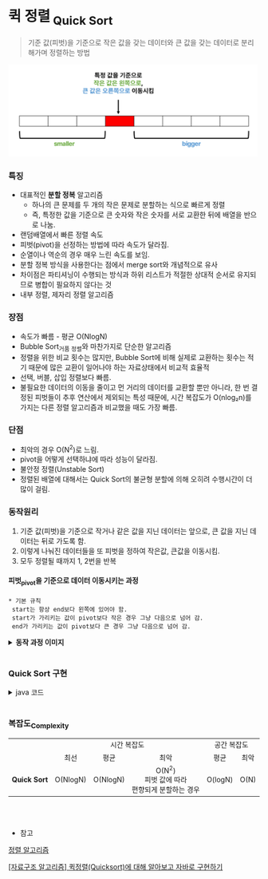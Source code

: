 # 퀵 정렬<sub> Quick Sort</sub>

> 기준 값(피벗)을 기준으로 작은 값을 갖는 데이터와 큰 값을 갖는 데이터로 분리해가며 정렬하는 방법

<img src="./img/QuickSortBasic.png" width="500">

### 특징
- 대표적인 **분할 정복** 알고리즘
    - 하나의 큰 문제를 두 개의 작은 문제로 분할하는 식으로 빠르게 정렬
    - 즉, 특정한 값을 기준으로 큰 숫자와 작은 숫자를 서로 교환한 뒤에 배열을 반으로 나눔.
- 랜덤배열에서 빠른 정렬 속도
- 피벗(pivot)을 선정하는 방법에 따라 속도가 달라짐.
- 순열이나 역순의 경우 매우 느린 속도를 보임.
- 분할 정복 방식을 사용한다는 점에서 merge sort와 개념적으로 유사
- 차이점은 파티셔닝이 수행되는 방식과 하위 리스트가 적절한 상대적 순서로 유지되므로 병합이 필요하지 않다는 것
- 내부 정렬, 제자리 정렬 알고리즘

### 장점
- 속도가 빠름 - 평균 O(NlogN)
- Bubble Sort<sub>거품 정렬</sub>와 마찬가지로 단순한 알고리즘
- 정렬을 위한 비교 횟수는 많지만, Bubble Sort에 비해 실제로 교환하는 횟수는 적기 때문에 많은 교환이 일어나야 하는 자료상태에서 비교적 효율적
- 선택, 버블, 삽입 정렬보다 빠름.
- 불필요한 데이터의 이동을 줄이고 먼 거리의 데이터를 교환할 뿐만 아니라, 한 번 결정된 피벗들이 추후 연산에서 제외되는 특성 때문에, 시간 복잡도가 O(nlog₂n)를 가지는 다른 정렬 알고리즘과 비교했을 때도 가장 빠름.

### 단점
- 최악의 경우 O(N<sup>2</sup>)로 느림.
- pivot을 어떻게 선택하냐에 따라 성능이 달라짐.
- 불안정 정렬(Unstable Sort)
- 정렬된 배열에 대해서는 Quick Sort의 불균형 분할에 의해 오히려 수행시간이 더 많이 걸림.




### 동작원리
1. 기준 값(피벗)을 기준으로 작거나 같은 값을 지닌 데이터는 앞으로, 큰 값을 지닌 데이터는 뒤로 가도록 함.
1. 이렇게 나눠진 데이터들을 또 피벗을 정하여 작은값, 큰값을 이동시킴.
1. 모두 정렬될 때까지 1, 2번을 반복

#### 피벗<sub>pivot</sub>을 기준으로 데이터 이동시키는 과정
```
* 기본 규칙
 start는 항상 end보다 왼쪽에 있어야 함.
 start가 가리키는 값이 pivot보다 작은 경우 그냥 다음으로 넘어 감.
 end가 가리키는 값이 pivot보다 큰 경우 그냥 다음으로 넘어 감.
```
<details>
<summary><b>동작 과정 이미지</b></summary>
<div markdown="1">
<p align="center">  
<img src="./img/QuickSortProcedure1.png" align="center" width="48%">  
<img src="./img/QuickSortProcedure2.png" align="center" width="48%">
</p>

-------


<p align="center">  
<img src="./img/QuickSortProcedure3.png" align="center" width="48%">  
<img src="./img/QuickSortProcedure4.png" align="center" width="48%">
</p>

-------


<p align="center">  
<img src="./img/QuickSortProcedure5.png" align="center" width="48%">  
<img src="./img/QuickSortProcedure6.png" align="center" width="48%">
</p>

-------


<p align="center">  
<img src="./img/QuickSortProcedure7.png" align="center" width="48%">  
<img src="./img/QuickSortProcedure8.png" align="center" width="48%">
</p>

-------


<p align="center">  
<img src="./img/QuickSortProcedure9.png" align="center" width="48%">  
<img src="./img/QuickSortProcedure10.png" align="center" width="48%">
</p>

-------


<p align="center"> 
<img src="./img/QuickSortResult.png" align="center" width="80%">
</p>

</div>
</details>

</br>

### Quick Sort 구현

<details>
<summary>java 코드</summary>
<div markdown="1">

```java
import java.util.Arrays;

public class QuickSort {

	public static void main(String[] args) {

		int[] arr = { 3, 8, 4, 6, 5, 0, 1, 7, 2 };
		printArray(arr);
		quickSort(arr);
		printArray(arr);

	}

	private static void quickSort(int[] arr) {
		quickSort(arr, 0, arr.length - 1);
	}

	private static void quickSort(int[] arr, int start, int end) {
		
		// pivot을 기준으로 데이터를 이동시켜줌.
		int part2 = partition(arr, start, end);

		// 왼쪽에 정렬할 게 남으면 분할해서 정렬
		if (start < part2 - 1) {
			quickSort(arr, start, part2 - 1);
		}
		// 오른쪽에 정렬할 게 남으면 분할해서 정렬
		if (part2 < end) {
			quickSort(arr, part2, end);
		}
	}

	private static int partition(int[] arr, int start, int end) {
		int pivot = arr[(start + end) / 2];

		while (start <= end) {
			while (arr[start] < pivot)
				start++;
			while (arr[end] > pivot)
				end--;
			if (start <= end) {
				swap(arr, start, end);
				start++;
				end--;
			}
		}

		return start;
	}

	private static void swap(int[] arr, int start, int end) {

		int tmp = arr[start];
		arr[start] = arr[end];
		arr[end] = tmp;

	}

	private static void printArray(int[] arr) {
		System.out.println(Arrays.toString(arr));
	}

}
```

</div>
</details>

</br>

### 복잡도<sub>Complexity</sub>
<table style="text-align:center">
  <tr>
    <td ></td>
    <td colspan="3">시간 복잡도</td>
    <td colspan="2">공간 복잡도</td>
  </tr>
  <tr>
    <td></td>
    <td >최선</td>
    <td>평균</td>
    <td>최악</td>
    <td>평균</td>
    <td>최악</td>
  </tr>
  <tr>
    <td><b>Quick Sort</b></td>
    <td>O(NlogN)</td>
    <td>O(NlogN)</td>
    <td>O(N<sup>2</sup>) </br>피벗 값에 따라 </br>편향되게 분할하는 경우</td>
    <td>O(logN)</td>
    <td>O(N)</td>
  </tr>
</table>
</br>
</br>

- 참고


[정렬 알고리즘](https://devjourney7.tistory.com/132)

[[자료구조 알고리즘] 퀵정렬(Quicksort)에 대해 알아보고 자바로 구현하기](https://www.youtube.com/watch?v=7BDzle2n47c)